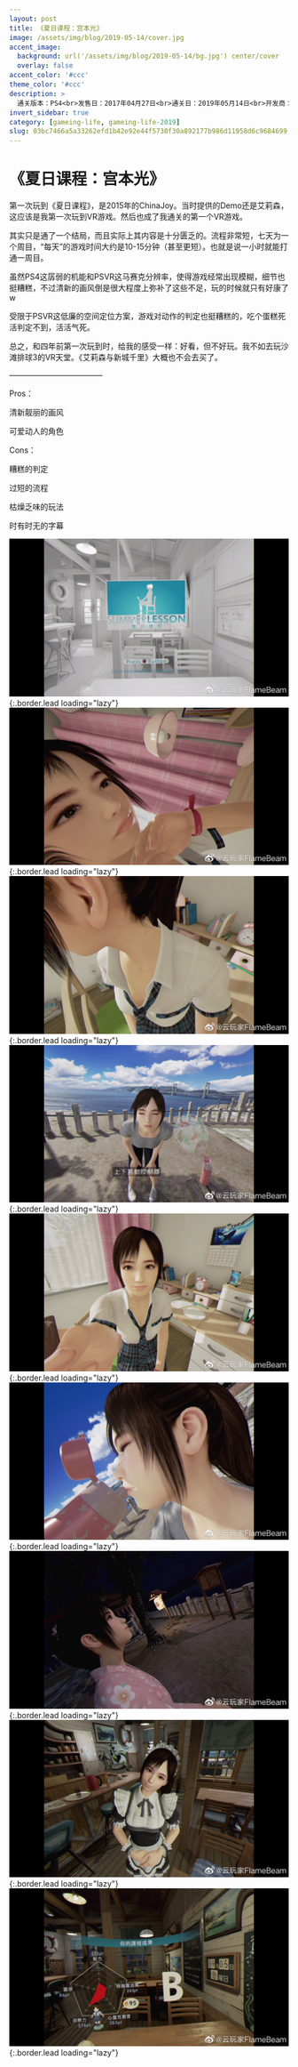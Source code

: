 ```yaml
---
layout: post
title: 《夏日课程：宫本光》
image: /assets/img/blog/2019-05-14/cover.jpg
accent_image: 
  background: url('/assets/img/blog/2019-05-14/bg.jpg') center/cover
  overlay: false
accent_color: '#ccc'
theme_color: '#ccc'
description: >
  通关版本：PS4<br>发售日：2017年04月27日<br>通关日：2019年05月14日<br>开发商：万代南梦宫<br>发行商：万代南梦宫
invert_sidebar: true
category: [gameing-life, gameing-life-2019]
slug: 03bc7466a5a33262efd1b42e92e44f5730f30a892177b986d11958d6c9684699
---
```


# 《夏日课程：宫本光》

第一次玩到《夏日课程》，是2015年的ChinaJoy。当时提供的Demo还是艾莉森，这应该是我第一次玩到VR游戏。然后也成了我通关的第一个VR游戏。

其实只是通了一个结局，而且实际上其内容是十分匮乏的。流程非常短，七天为一个周目，“每天”的游戏时间大约是10-15分钟（甚至更短）。也就是说一小时就能打通一周目。

虽然PS4这孱弱的机能和PSVR这马赛克分辨率，使得游戏经常出现模糊，细节也挺糟糕，不过清新的画风倒是很大程度上弥补了这些不足，玩的时候就只有好康了w

受限于PSVR这低廉的空间定位方案，游戏对动作的判定也挺糟糕的，吃个蛋糕死活判定不到，活活气死。

总之，和四年前第一次玩到时，给我的感受一样：好看，但不好玩。我不如去玩沙滩排球3的VR天堂。《艾莉森与新城千里》大概也不会去买了。

————————————

Pros：

清新靓丽的画风

可爱动人的角色

Cons：

糟糕的判定

过短的流程

枯燥乏味的玩法

时有时无的字幕

![](/assets/img/blog/2019-05-14/1.jpg){:.border.lead loading="lazy"}
![](/assets/img/blog/2019-05-14/2.jpg){:.border.lead loading="lazy"}
![](/assets/img/blog/2019-05-14/3.jpg){:.border.lead loading="lazy"}
![](/assets/img/blog/2019-05-14/4.jpg){:.border.lead loading="lazy"}
![](/assets/img/blog/2019-05-14/5.jpg){:.border.lead loading="lazy"}
![](/assets/img/blog/2019-05-14/6.jpg){:.border.lead loading="lazy"}
![](/assets/img/blog/2019-05-14/7.jpg){:.border.lead loading="lazy"}
![](/assets/img/blog/2019-05-14/8.jpg){:.border.lead loading="lazy"}
![](/assets/img/blog/2019-05-14/9.jpg){:.border.lead loading="lazy"}

